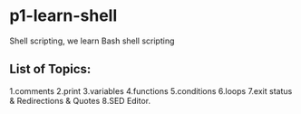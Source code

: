 # p1-learn-shell

Shell scripting, we learn Bash shell scripting

List of Topics:
---------------

1.comments
2.print
3.variables
4.functions
5.conditions
6.loops
7.exit status & Redirections & Quotes
8.SED Editor.


